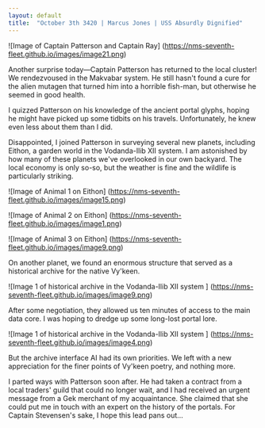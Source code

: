 ```yaml
---
layout: default
title:  "October 3th 3420 | Marcus Jones | USS Absurdly Dignified"
---
```

![Image of Captain Patterson and Captain Ray]
(https://nms-seventh-fleet.github.io/images/image21.png)

<p>Another surprise today—Captain Patterson has returned to the local cluster! We rendezvoused in the Makvabar system. He still hasn't found a cure for the alien mutagen that turned him into a horrible fish-man, but otherwise he seemed in good health.</p>

<p>I quizzed Patterson on his knowledge of the ancient portal glyphs, hoping he might have picked up some tidbits on his travels. Unfortunately, he knew even less about them than I did.</p>

<p>Disappointed, I joined Patterson in surveying several new planets, including Eithon, a garden world in the Vodanda-Ilib XII system. I am astonished by how many of these planets we've overlooked in our own backyard. The local economy is only so-so, but the weather is fine and the wildlife is particularly striking.</p>

![Image of Animal 1 on Eithon]
(https://nms-seventh-fleet.github.io/images/image15.png)

![Image of Animal 2 on Eithon]
(https://nms-seventh-fleet.github.io/images/image1.png)

![Image of Animal 3 on Eithon]
(https://nms-seventh-fleet.github.io/images/image9.png)

<p>On another planet, we found an enormous structure that served as a historical archive for the native Vy'keen.</p>

![Image 1 of historical archive in the Vodanda-Ilib XII system ]
(https://nms-seventh-fleet.github.io/images/image9.png)

<p>After some negotiation, they allowed us ten minutes of access to the main data core. I was hoping to dredge up some long-lost portal lore.</p>

![Image 1 of historical archive in the Vodanda-Ilib XII system ]
(https://nms-seventh-fleet.github.io/images/image4.png)

<p>But the archive interface AI had its own priorities. We left with a new appreciation for the finer points of Vy'keen poetry, and nothing more. </p>

<p>I parted ways with Patterson soon after. He had taken a contract from a local traders' guild that could no longer wait, and I had received an urgent message from a Gek merchant of my acquaintance. She claimed that she could put me in touch with an expert on the history of the portals. For Captain Stevensen's sake, I hope this lead pans out…</p>

<!--more-->



